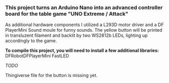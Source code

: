 ### This project turns an Arduino Nano into an advanced controller board for the table game "UNO Extreme / Attack"

As additional hardware components I utilized a L293D motor driver and a DF PlayerMini Sound moule for funny sounds.
The yellow button will be printed in transluzent filament and backlit by two WS2812b LEDs, lighting up accordingly to the game.



**To compile this project, you will need to install a few additional libraries:**
  DFRobotDFPlayerMini
  FastLED
  
  
*TODO*

Thingiverse file for the button is missing yet.
